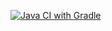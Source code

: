 [![Java CI with Gradle](https://github.com/IQA69/rest3/actions/workflows/gradle.yml/badge.svg)](https://github.com/IQA69/rest3/actions/workflows/gradle.yml)